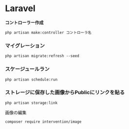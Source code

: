 # Laravel

**コントローラー作成**

`php artisan make:controller コントローラ名`

### **マイグレーション**

`php artisan migrate:refresh --seed`

### **スケージュールラン**

`php artisan schedule:run`

### ストレージに保存した画像からPublicにリンクを貼る

`php artisan storage:link`

画像の編集

`composer require intervention/image`
